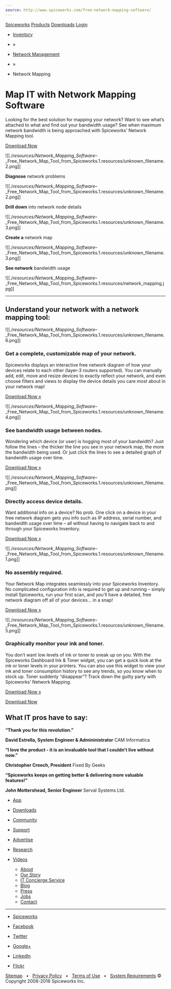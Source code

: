 ```yaml
---
source: http://www.spiceworks.com/free-network-mapping-software/
---
```

[Spiceworks](http://www.spiceworks.com/)
[Products](http://www.spiceworks.com/app/) [Downloads](http://www.spiceworks.com/downloads/) [Login](http://www.spiceworks.com/free-network-mapping-software/#join-login)

* [Inventory](http://www.spiceworks.com/free-pc-network-inventory-software/)

* »
* [Network Management](http://www.spiceworks.com/network-management/)
* »
* Network Mapping

# Map IT with Network Mapping Software

Looking for the best solution for mapping your network? Want to see what’s attached to what and find out your bandwidth usage? See when maximum network bandwidth is being approached with Spiceworks’ Network Mapping tool.

[Download Now](http://www.spiceworks.com/download/)

![[./_resources/Network_Mapping_Software_–_Free_Network_Map_Tool_from_Spiceworks.1.resources/unknown_filename.2.png]]

**Diagnose** network problems

![[./_resources/Network_Mapping_Software_–_Free_Network_Map_Tool_from_Spiceworks.1.resources/unknown_filename.2.png]]

**Drill down** into network node details

![[./_resources/Network_Mapping_Software_–_Free_Network_Map_Tool_from_Spiceworks.1.resources/unknown_filename.3.png]]

**Create a** network map

![[./_resources/Network_Mapping_Software_–_Free_Network_Map_Tool_from_Spiceworks.1.resources/unknown_filename.3.png]]

**See network** bandwidth usage

![[./_resources/Network_Mapping_Software_–_Free_Network_Map_Tool_from_Spiceworks.1.resources/network_mapping.jpg]]

* * *

## Understand your network with a network mapping tool:

![[./_resources/Network_Mapping_Software_–_Free_Network_Map_Tool_from_Spiceworks.1.resources/unknown_filename.6.png]]

### Get a complete, customizable map of your network.

Spiceworks displays an interactive free network diagram of how your devices relate to each other (layer-3 routers supported). You can manually add, edit, move and resize devices to exactly reflect your network, and even choose filters and views to display the device details you care most about in your network map!

[Download Now »](http://www.spiceworks.com/download/)

![[./_resources/Network_Mapping_Software_–_Free_Network_Map_Tool_from_Spiceworks.1.resources/unknown_filename.4.png]]

### See bandwidth usage between nodes.

Wondering which device (or user) is hogging most of your bandwidth? Just follow the lines – the thicker the line you see in your network map, the more the bandwidth being used. Or just click the lines to see a detailed graph of bandwidth usage over time.

[Download Now »](http://www.spiceworks.com/download/)

![[./_resources/Network_Mapping_Software_–_Free_Network_Map_Tool_from_Spiceworks.1.resources/unknown_filename.png]]

### Directly access device details.

Want additional info on a device? No prob. One click on a device in your free network diagram gets you info such as IP address, serial number, and bandwidth usage over time – all without having to navigate back to and through your Spiceworks Inventory.

[Download Now »](http://www.spiceworks.com/download/)

![[./_resources/Network_Mapping_Software_–_Free_Network_Map_Tool_from_Spiceworks.1.resources/unknown_filename.1.png]]

### No assembly required.

Your Network Map integrates seamlessly into your Spiceworks Inventory. No complicated configuration info is required to get up and running – simply install Spiceworks, run your first scan, and you'll have a detailed, free network diagram off all of your devices… in a snap!

[Download Now »](http://www.spiceworks.com/download/)

![[./_resources/Network_Mapping_Software_–_Free_Network_Map_Tool_from_Spiceworks.1.resources/unknown_filename.5.png]]

### Graphically monitor your ink and toner.

You don’t want low levels of ink or toner to sneak up on you. With the Spiceworks Dashboard Ink & Toner widget, you can get a quick look at the ink or toner levels in your printers. You can also use this widget to view your ink and toner consumption history to see any trends, so you know when to stock up. Toner suddenly “disappear”? Track down the guilty party with Spiceworks’ Network Mapping.

[Download Now »](http://www.spiceworks.com/download/)

[Download Now](http://www.spiceworks.com/download/)

## What IT pros have to say:

**“**Thank you for this revolution.**”**

**David Estrella, System Engineer & Admininistrator**
CAM Informatica

**“**I love the product - it is an invaluable tool that I couldn't live without now.**”**

**Christopher Creech, President**
Fixed By Geeks

**“**Spiceworks keeps on getting better & delivering more valuable features!**”**

**John Mottershead, Senior Engineer**
Serval Systems Ltd.

* [App](http://www.spiceworks.com/app/)

* [Downloads](http://www.spiceworks.com/downloads/)
* [Community](https://community.spiceworks.com/)
* [Support](https://community.spiceworks.com/support)
* [Advertise](http://www.spiceworks.com/marketing/)
* [Research](http://www.spiceworks.com/marketing/market-research/)
* [Videos](https://community.spiceworks.com/spiceworks-tv)
	* [About](http://www.spiceworks.com/about/)
	* [Our Story](http://www.spiceworks.com/story/)
	* [IT Concierge Service](http://www.spiceworks.com/atyourservice/)
	* [Blog](https://community.spiceworks.com/blog)
	* [Press](http://www.spiceworks.com/press/)
	* [Jobs](http://www.spiceworks.com/jobs/)
	* [Contact](http://www.spiceworks.com/contact/)

* * *

* [Spiceworks](https://community.spiceworks.com/pages/Spiceworks/follow)

* [Facebook](http://www.facebook.com/pages/Spiceworks/15382903707)
* [Twitter](http://www.twitter.com/spiceworks)
* [Google+](https://plus.google.com/+spiceworks)
* [LinkedIn](http://www.linkedin.com/companies/spiceworks)
* [Flickr](http://www.flickr.com/photos/spiceworks)

[Sitemap](http://www.spiceworks.com/sitemap/)   •   [Privacy Policy](http://www.spiceworks.com/terms-and-privacy/)   •   [Terms of Use](http://www.spiceworks.com/terms-and-privacy/#terms)   •   [System Requirements](http://www.spiceworks.com/terms-and-privacy/#system-requirements)
© Copyright 2006-2016 Spiceworks Inc.
